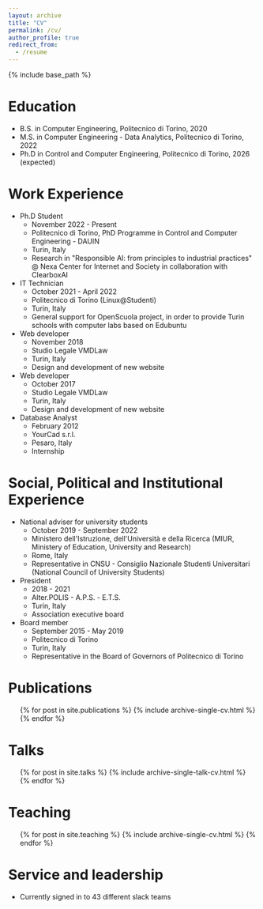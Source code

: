 ```yaml
---
layout: archive
title: "CV"
permalink: /cv/
author_profile: true
redirect_from:
  - /resume
---
```


{% include base_path %}

Education
======
* B.S. in Computer Engineering, Politecnico di Torino, 2020
* M.S. in Computer Engineering - Data Analytics, Politecnico di Torino, 2022
* Ph.D in Control and Computer Engineering, Politecnico di Torino, 2026 (expected)

Work Experience
======
* Ph.D Student
  * November 2022 - Present
  * Politecnico di Torino, PhD Programme in Control and Computer Engineering - DAUIN
  * Turin, Italy
  * Research in "Responsible AI: from principles to industrial practices" @ Nexa Center for Internet and Society in collaboration with ClearboxAI
* IT Technician
  * October 2021 - April 2022
  * Politecnico di Torino (Linux@Studenti)
  * Turin, Italy
  * General support for OpenScuola project, in order to provide Turin schools with computer labs based on Edubuntu
* Web developer
  * November 2018
  * Studio Legale VMDLaw
  * Turin, Italy
  * Design and development of new website
* Web developer
  * October 2017
  * Studio Legale VMDLaw
  * Turin, Italy
  * Design and development of new website
* Database Analyst
  * February 2012
  * YourCad s.r.l.
  * Pesaro, Italy
  * Internship

Social, Political and Institutional Experience
======
* National adviser for university students
  * October 2019 - September 2022
  * Ministero dell'Istruzione, dell'Università e della Ricerca (MIUR, Ministery of Education, University and Research)
  * Rome, Italy
  * Representative in CNSU - Consiglio Nazionale Studenti Universitari (National Council of University Students)
* President
  * 2018 - 2021
  * Alter.POLIS - A.P.S. - E.T.S.
  * Turin, Italy
  * Association executive board
* Board member
  * September 2015 - May 2019
  * Politecnico di Torino
  * Turin, Italy
  * Representative in the Board of Governors of Politecnico di Torino

[//]: # (Skills)

[//]: # (======)

[//]: # (* Skill 1)

[//]: # (* Skill 2)

[//]: # (  * Sub-skill 2.1)

[//]: # (  * Sub-skill 2.2)

[//]: # (  * Sub-skill 2.3)

[//]: # (* Skill 3)

Publications
======
  <ul>{% for post in site.publications %}
    {% include archive-single-cv.html %}
  {% endfor %}</ul>
  
Talks
======
  <ul>{% for post in site.talks %}
    {% include archive-single-talk-cv.html %}
  {% endfor %}</ul>
  
Teaching
======
  <ul>{% for post in site.teaching %}
    {% include archive-single-cv.html %}
  {% endfor %}</ul>
  
Service and leadership
======
* Currently signed in to 43 different slack teams
